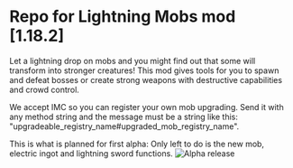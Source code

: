 # Repo for Lightning Mobs mod [1.18.2]

Let a lightning drop on mobs and you might find out that some will transform into stronger creatures! This mod gives tools for you to spawn and defeat bosses or create strong weapons with destructive capabilities and crowd control.

We accept IMC so you can register your own mob upgrading. Send it with any method string and the message must be a string like this: "upgradeable_registry_name#upgraded_mob_registry_name".

This is what is planned for first alpha: Only left to do is the new mob, electric ingot and lightning sword functions.
![Alpha release](https://i.ibb.co/1bz9DTV/Mod-Planification.png)
